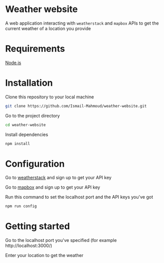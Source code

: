 # Weather website
A web application interacting with `weatherstack` and `mapbox` APIs to get the current weather of a location you provide

# Requirements
[Node.js](https://nodejs.org/)

# Installation

Clone this repository to your local machine
```bash
git clone https://github.com/Ismail-Mahmoud/weather-website.git
```

Go to the project directory
```bash
cd weather-website
```
Install dependencies
```bash
npm install
```

# Configuration
Go to [weatherstack](https://weatherstack.com/) and sign up to get your API key

Go to [mapbox](https://www.mapbox.com/) and sign up to get your API key

Run this command to set the localhost port and the API keys you've got
```bash
npm run config
```

# Getting started

Go to the localhost port you've specified (for example http://localhost:3000/)

Enter your location to get the weather
